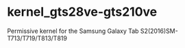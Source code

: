 # kernel_gts28ve-gts210ve
Permissive kernel for the Samsung Galaxy Tab S2(2016)SM-T713/T719/T813/T819
